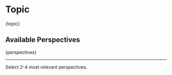 # Topic

{topic}

## Available Perspectives

{perspectives}

---

Select 2-4 most relevant perspectives.
